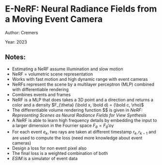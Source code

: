 # E-NeRF: Neural Radiance Fields from a Moving Event Camera

Author: Cremers

Year: 2023

Notes:
---
* Estimating a NeRF assume illumination and slow motion
* NeRF = volumetric scene representation
* Works with fast motion and high dynamic range with event cameras
* NeRFs represent the scene by a multilayer perceptron (MLP) combined with differentiable rendering
* Combines events and frames 
* NeRF is a MLP that does takes a 3D point and a direction and returns a color and a density $F_{\theta} (\bold x,  \bold d) = (\bold c, \rho)$
* The differentiable volume rendering function $$ is given in *NeRF: Representing Scenes as Neural Radiance Fields for View Synthesis*
* A NeRF is able to learn high frequency details by embedding the input to a larger dimension in the Fourrier space $F_{\theta} = F_{\theta}' o \gamma$
* For each event $e_k$, two rays are taken at different timestamp $r_k, r_{k-1}$ and are used to compute the loss (need more knowledge about event cameras)
* Design a loss for non event pixel also
* The final loss is a weighted combination of both
* *ESIM* is a simulator of event data
